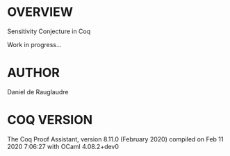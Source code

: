 # OVERVIEW
Sensitivity Conjecture in Coq

Work in progress...

# AUTHOR
Daniel de Rauglaudre

# COQ VERSION
  The Coq Proof Assistant, version 8.11.0 (February 2020)
  compiled on Feb 11 2020 7:06:27 with OCaml 4.08.2+dev0
